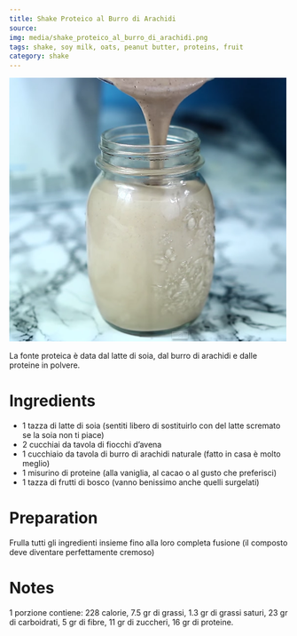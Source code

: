 ```yaml
---
title: Shake Proteico al Burro di Arachidi
source: 
img: media/shake_proteico_al_burro_di_arachidi.png
tags: shake, soy milk, oats, peanut butter, proteins, fruit
category: shake
---
```


![Shake Proteico al Burro di Arachidi](media/shake_proteico_al_burro_di_arachidi.png)

La fonte proteica è data dal latte di soia, dal burro di arachidi e dalle proteine in polvere.

Ingredients
===========

* 1 tazza di latte di soia (sentiti libero di sostituirlo con del latte scremato se la soia non ti piace)
* 2 cucchiai da tavola di fiocchi d’avena
* 1 cucchiaio da tavola di burro di arachidi naturale (fatto in casa è molto meglio)
* 1 misurino di proteine (alla vaniglia, al cacao o al gusto che preferisci)
* 1 tazza di frutti di bosco (vanno benissimo anche quelli surgelati)

Preparation
===========

Frulla tutti gli ingredienti insieme fino alla loro completa fusione (il composto deve diventare perfettamente cremoso)

Notes
=====

1 porzione contiene: 228 calorie, 7.5 gr di grassi, 1.3 gr di grassi saturi, 23 gr di carboidrati, 5 gr di fibre, 11 gr di zuccheri, 16 gr di proteine.
